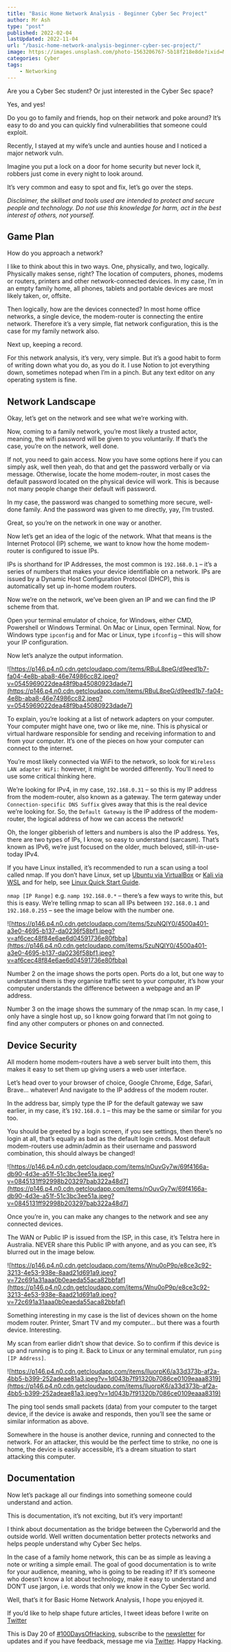 ```yaml
---
title: "Basic Home Network Analysis - Beginner Cyber Sec Project"
author: Mr Ash
type: "post"
published: 2022-02-04
lastUpdated: 2022-11-04
url: "/basic-home-network-analysis-beginner-cyber-sec-project/"
image: https://images.unsplash.com/photo-1563206767-5b18f218e8de?ixid=MnwxNTI0MzJ8MHwxfGFsbHx8fHx8fHx8fDE2MzMxMzIxMjQ&ixlib=rb-1.2.1&fm=jpg&q=85&fit=crop&w=2560&h=1710
categories: Cyber
tags:
    - Networking
---
```


<!-- <iframe frameborder="0" height="102px" loading="lazy" scrolling="no" src="https://anchor.fm/mrashleyball/embed/episodes/Basic-Home-Network-Analysis--Beginner-Cyber-Sec-Project-e186f3t" width="400px"></iframe> -->

Are you a Cyber Sec student? Or just interested in the Cyber Sec space?

Yes, and yes!

Do you go to family and friends, hop on their network and poke around? It’s easy to do and you can quickly find vulnerabilities that someone could exploit.

Recently, I stayed at my wife’s uncle and aunties house and I noticed a major network vuln.

Imagine you put a lock on a door for home security but never lock it, robbers just come in every night to look around.

It’s very common and easy to spot and fix, let’s go over the steps.

*Disclaimer, the skillset and tools used are intended to protect and secure people and technology. Do not use this knowledge for harm, act in the best interest of others, not yourself.*

## Game Plan

How do you approach a network?

I like to think about this in two ways. One, physically, and two, logically. Physically makes sense, right? The location of computers, phones, modems or routers, printers and other network-connected devices. In my case, I’m in an empty family home, all phones, tablets and portable devices are most likely taken, or, offsite.

Then logically, how are the devices connected? In most home office networks, a single device, the modem-router is connecting the entire network. Therefore it’s a very simple, flat network configuration, this is the case for my family network also.

Next up, keeping a record.

For this network analysis, it’s very, very simple. But it’s a good habit to form of writing down what you do, as you do it. I use Notion to jot everything down, sometimes notepad when I’m in a pinch. But any text editor on any operating system is fine.

## Network Landscape

Okay, let’s get on the network and see what we’re working with.

Now, coming to a family network, you’re most likely a trusted actor, meaning, the wifi password will be given to you voluntarily. If that’s the case, you’re on the network, well done.

If not, you need to gain access. Now you have some options here if you can simply ask, well then yeah, do that and get the password verbally or via message. Otherwise, locate the home modem-router, in most cases the default password located on the physical device will work. This is because not many people change their default wifi password.

In my case, the password was changed to something more secure, well-done family. And the password was given to me directly, yay, I’m trusted.

Great, so you’re on the network in one way or another.

Now let’s get an idea of the logic of the network. What that means is the Internet Protocol (IP) scheme, we want to know how the home modem-router is configured to issue IPs.

IPs is shorthand for IP Addresses, the most common is `192.168.0.1` – it’s a series of numbers that makes your device identifiable on a network. IPs are issued by a Dynamic Host Configuration Protocol (DHCP), this is automatically set up in-home modem routers.

Now we’re on the network, we’ve been given an IP and we can find the IP scheme from that.

Open your terminal emulator of choice, for Windows, either CMD, Powershell or Windows Terminal. On Mac or Linux, open Terminal. Now, for Windows type `ipconfig` and for Mac or Linux, type `ifconfig` – this will show your IP configuration.

Now let’s analyze the output information.

![https://p146.p4.n0.cdn.getcloudapp.com/items/RBuL8peG/d9eed1b7-fa04-4e8b-aba8-46e74986cc82.jpeg?v=0545969022dea48f9ba45080923dade7](https://p146.p4.n0.cdn.getcloudapp.com/items/RBuL8peG/d9eed1b7-fa04-4e8b-aba8-46e74986cc82.jpeg?v=0545969022dea48f9ba45080923dade7)

To explain, you’re looking at a list of network adapters on your computer. Your computer might have one, two or like me, nine. This is physical or virtual hardware responsible for sending and receiving information to and from your computer. It’s one of the pieces on how your computer can connect to the internet.

You’re most likely connected via WiFi to the network, so look for `Wireless LAN adapter WiFi:` however, it might be worded differently. You’ll need to use some critical thinking here.

We’re looking for IPv4, in my case, `192.168.0.31` – so this is my IP address from the modem-router, also known as a gateway. The term gateway under `Connection-specific DNS Suffix` gives away that this is the real device we’re looking for. So, the `Default Gateway` is the IP address of the modem-router, the logical address of how we can access the network!

Oh, the longer gibberish of letters and numbers is also the IP address. Yes, there are two types of IPs, I know, so easy to understand (sarcasm). That’s known as IPv6, we’re just focused on the older, much beloved, still-in-use-today IPv4.

If you have Linux installed, it’s recommended to run a scan using a tool called nmap. If you don’t have Linux, set up [Ubuntu via VirtualBox](https://mrash.co/how-to-setup-ubuntu-using-virtualbox/) or [Kali via WSL](https://mrash.co/kali-linux-wsl-without-microsoft-store/) and for help, see [Linux Quick Start Guide](https://mrash.co/linux-quick-start-guide/).

`nmap [IP Range]` e.g. `namp 192.168.0.*` – there’s a few ways to write this, but this is easy. We’re telling nmap to scan all IPs between `192.168.0.1` and `192.168.0.255` – see the image below with the number one.

![https://p146.p4.n0.cdn.getcloudapp.com/items/5zuNQlY0/4500a401-a3e0-4695-b137-da0236f58bf1.jpeg?v=af6cec48f84e6ae6d04591736e80fbba](https://p146.p4.n0.cdn.getcloudapp.com/items/5zuNQlY0/4500a401-a3e0-4695-b137-da0236f58bf1.jpeg?v=af6cec48f84e6ae6d04591736e80fbba)

Number 2 on the image shows the ports open. Ports do a lot, but one way to understand them is they organise traffic sent to your computer, it’s how your computer understands the difference between a webpage and an IP address.

Number 3 on the image shows the summary of the nmap scan. In my case, I only have a single host up, so I know going forward that I’m not going to find any other computers or phones on and connected.

## Device Security

All modern home modem-routers have a web server built into them, this makes it easy to set them up giving users a web user interface.

Let’s head over to your browser of choice, Google Chrome, Edge, Safari, Brave… whatever! And navigate to the IP address of the modem router.

In the address bar, simply type the IP for the default gateway we saw earlier, in my case, it’s `192.168.0.1` – this may be the same or similar for you too.

You should be greeted by a login screen, if you see settings, then there’s no login at all, that’s equally as bad as the default login creds. Most default modem-routers use admin/admin as their username and password combination, this should always be changed!

![https://p146.p4.n0.cdn.getcloudapp.com/items/nOuvGy7w/69f4166a-db90-4d3e-a51f-51c3bc3ee51a.jpeg?v=0845131ff92998b203297bab322a48d7](https://p146.p4.n0.cdn.getcloudapp.com/items/nOuvGy7w/69f4166a-db90-4d3e-a51f-51c3bc3ee51a.jpeg?v=0845131ff92998b203297bab322a48d7)

Once you’re in, you can make any changes to the network and see any connected devices.

The WAN or Public IP is issued from the ISP, in this case, it’s Telstra here in Australia. NEVER share this Public IP with anyone, and as you can see, it’s blurred out in the image below.

![https://p146.p4.n0.cdn.getcloudapp.com/items/Wnu0oP9p/e8ce3c92-3213-4e53-938e-8aad21d691a9.jpeg?v=72c691a31aaa0b0eaeda55aca82bbfaf](https://p146.p4.n0.cdn.getcloudapp.com/items/Wnu0oP9p/e8ce3c92-3213-4e53-938e-8aad21d691a9.jpeg?v=72c691a31aaa0b0eaeda55aca82bbfaf)

Something interesting in my case is the list of devices shown on the home modem router. Printer, Smart TV and my computer… but there was a fourth device. Interesting.

My scan from earlier didn’t show that device. So to confirm if this device is up and running is to ping it. Back to Linux or any terminal emulator, run `ping [IP Address]`.

![https://p146.p4.n0.cdn.getcloudapp.com/items/lluorpK6/a33d373b-af2a-4bb5-b399-252adeae81a3.jpeg?v=1d043b7f91320b7086ce0109eaaa8319](https://p146.p4.n0.cdn.getcloudapp.com/items/lluorpK6/a33d373b-af2a-4bb5-b399-252adeae81a3.jpeg?v=1d043b7f91320b7086ce0109eaaa8319)

The ping tool sends small packets (data) from your computer to the target device, if the device is awake and responds, then you’ll see the same or similar information as above.

Somewhere in the house is another device, running and connected to the network. For an attacker, this would be the perfect time to strike, no one is home, the device is easily accessible, it’s a dream situation to start attacking this computer.

## Documentation

Now let’s package all our findings into something someone could understand and action.

This is documentation, it’s not exciting, but it’s very important!

I think about documentation as the bridge between the Cyberworld and the outside world. Well written documentation better protects networks and helps people understand why Cyber Sec helps.

In the case of a family home network, this can be as simple as leaving a note or writing a simple email. The goal of good documentation is to write for your audience, meaning, who is going to be reading it? If it’s someone who doesn’t know a lot about technology, make it easy to understand and DON’T use jargon, i.e. words that only we know in the Cyber Sec world.

Well, that’s it for Basic Home Network Analysis, I hope you enjoyed it.

If you’d like to help shape future articles, I tweet ideas before I write on [Twitter](https://twitter.com/mrash_co/status/1444057444133453826?ref_src=twsrc%5Etfw)

This is Day 20 of [#100DaysOfHacking](https://mrash.co/100daysofhacking/), subscribe to the [newsletter](https://go.mrash.co/newsletter) for updates and if you have feedback, message me via [Twitter](https://twitter.com/mrashleyball). Happy Hacking.